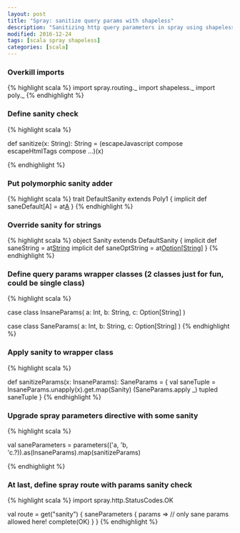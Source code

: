 ```yaml
---
layout: post
title: "Spray: sanitize query params with shapeless"
description: "Sanitizing http query parameters in spray using shapeless"
modified: 2016-12-24
tags: [scala spray shapeless]
categories: [scala]
---
```


### Overkill imports

{% highlight scala %}
  import spray.routing._
  import shapeless._
  import poly._
{% endhighlight %}


### Define sanity check

{% highlight scala %}

def sanitize(x: String): String = 
  (escapeJavascript compose escapeHtmlTags compose ...)(x)

{% endhighlight %}

### Put polymorphic sanity adder

{% highlight scala %}
trait DefaultSanity extends Poly1 {
  implicit def saneDefault[A] = at[A](identity)
}
{% endhighlight %}

### Override sanity for strings

{% highlight scala %}
object Sanity extends DefaultSanity {
  implicit def saneString = at[String](sanitize(_))
  implicit def saneOptString = at[Option[String]](_.map(sanitize))
}
{% endhighlight %}

### Define query params wrapper classes (2 classes just for fun, could be single class)

{% highlight scala %}

case class InsaneParams(
  a: Int,
  b: String,
  c: Option[String]
)

case class SaneParams(
  a: Int,
  b: String,
  c: Option[String]
)
{% endhighlight %}

### Apply sanity to wrapper class

{% highlight scala %}

  def sanitizeParams(x: InsaneParams): SaneParams = {
    val saneTuple = InsaneParams.unapply(x).get.map(Sanity)
    (SaneParams.apply _) tupled saneTuple
  }
{% endhighlight %}


### Upgrade spray parameters directive with some sanity

{% highlight scala %}

  val saneParameters = 
    parameters(('a, 'b, 'c.?)).as(InsaneParams).map(sanitizeParams)

{% endhighlight %}

### At last, define spray route with params sanity check

{% highlight scala %}
   import spray.http.StatusCodes.OK

   val route = 
     get("sanity") {
       saneParameters { params =>
      	   // only sane params allowed here!
      	   complete(OK)
      	 }
     }
{% endhighlight %}
